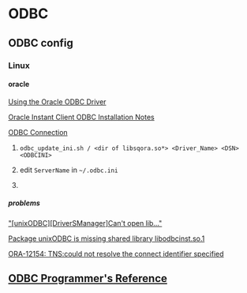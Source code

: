 # ODBC

## ODBC config

### Linux

#### oracle

[Using the Oracle ODBC Driver](https://docs.oracle.com/en/database/oracle/oracle-database/19/adfns/odbc-driver.html)

[Oracle Instant Client ODBC Installation Notes](https://www.oracle.com/database/technologies/releasenote-odbc-ic.html)

[ODBC Connection](https://docs.genesys.com/Documentation/ES/8.5.1/Depl/ODBC)

1. `odbc_update_ini.sh / <dir of libsqora.so*> <Driver_Name> <DSN> <ODBCINI>`

2. edit `ServerName` in `~/.odbc.ini`

3. 

##### problems
["\[unixODBC\]\[DriverSManager\]Can't open lib..."](https://stackoverflow.com/questions/22999798/01000unixodbcdriver-managercant-open-lib-usr-local-easysoft-oracle-inst)

[Package unixODBC is missing shared library libodbcinst.so.1](https://bugzilla.redhat.com/show_bug.cgi?id=498311)

[ORA-12154: TNS:could not resolve the connect identifier specified](https://docs.oracle.com/cd/B19306_01/server.102/b14219/net12150.htm)

## [ODBC Programmer's Reference](https://docs.microsoft.com/en-us/sql/odbc/reference/odbc-programmer-s-reference?view=sql-server-ver15)
